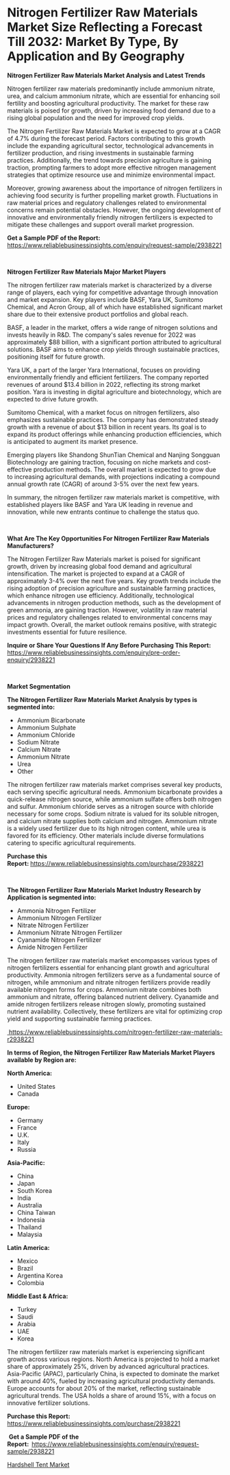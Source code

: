 <p><h1>Nitrogen Fertilizer Raw Materials Market Size Reflecting a Forecast Till 2032: Market By Type, By Application and By Geography</h1></p><p><strong>Nitrogen Fertilizer Raw Materials Market Analysis and Latest Trends</strong></p>
<p><p>Nitrogen fertilizer raw materials predominantly include ammonium nitrate, urea, and calcium ammonium nitrate, which are essential for enhancing soil fertility and boosting agricultural productivity. The market for these raw materials is poised for growth, driven by increasing food demand due to a rising global population and the need for improved crop yields. </p><p>The Nitrogen Fertilizer Raw Materials Market is expected to grow at a CAGR of 4.7% during the forecast period. Factors contributing to this growth include the expanding agricultural sector, technological advancements in fertilizer production, and rising investments in sustainable farming practices. Additionally, the trend towards precision agriculture is gaining traction, prompting farmers to adopt more effective nitrogen management strategies that optimize resource use and minimize environmental impact.</p><p>Moreover, growing awareness about the importance of nitrogen fertilizers in achieving food security is further propelling market growth. Fluctuations in raw material prices and regulatory challenges related to environmental concerns remain potential obstacles. However, the ongoing development of innovative and environmentally friendly nitrogen fertilizers is expected to mitigate these challenges and support overall market progression.</p></p>
<p><strong>Get a Sample PDF of the Report:&nbsp;</strong> <a href="https://www.reliablebusinessinsights.com/enquiry/request-sample/2938221?utm_campaign=3083&utm_medium=2&utm_source=Github&utm_content=ia&utm_term=15032025&utm_id=nitrogen-fertilizer-raw-materials">https://www.reliablebusinessinsights.com/enquiry/request-sample/2938221</a></p>
<p>&nbsp;</p>
<p><strong>Nitrogen Fertilizer Raw Materials Major Market Players</strong></p>
<p><p>The nitrogen fertilizer raw materials market is characterized by a diverse range of players, each vying for competitive advantage through innovation and market expansion. Key players include BASF, Yara UK, Sumitomo Chemical, and Acron Group, all of which have established significant market share due to their extensive product portfolios and global reach.</p><p>BASF, a leader in the market, offers a wide range of nitrogen solutions and invests heavily in R&D. The company's sales revenue for 2022 was approximately $88 billion, with a significant portion attributed to agricultural solutions. BASF aims to enhance crop yields through sustainable practices, positioning itself for future growth.</p><p>Yara UK, a part of the larger Yara International, focuses on providing environmentally friendly and efficient fertilizers. The company reported revenues of around $13.4 billion in 2022, reflecting its strong market position. Yara is investing in digital agriculture and biotechnology, which are expected to drive future growth.</p><p>Sumitomo Chemical, with a market focus on nitrogen fertilizers, also emphasizes sustainable practices. The company has demonstrated steady growth with a revenue of about $13 billion in recent years. Its goal is to expand its product offerings while enhancing production efficiencies, which is anticipated to augment its market presence.</p><p>Emerging players like Shandong ShunTian Chemical and Nanjing Songguan Biotechnology are gaining traction, focusing on niche markets and cost-effective production methods. The overall market is expected to grow due to increasing agricultural demands, with projections indicating a compound annual growth rate (CAGR) of around 3-5% over the next few years.</p><p>In summary, the nitrogen fertilizer raw materials market is competitive, with established players like BASF and Yara UK leading in revenue and innovation, while new entrants continue to challenge the status quo.</p></p>
<p>&nbsp;</p>
<p><strong>What Are The Key Opportunities For Nitrogen Fertilizer Raw Materials Manufacturers?</strong></p>
<p><p>The Nitrogen Fertilizer Raw Materials market is poised for significant growth, driven by increasing global food demand and agricultural intensification. The market is projected to expand at a CAGR of approximately 3-4% over the next five years. Key growth trends include the rising adoption of precision agriculture and sustainable farming practices, which enhance nitrogen use efficiency. Additionally, technological advancements in nitrogen production methods, such as the development of green ammonia, are gaining traction. However, volatility in raw material prices and regulatory challenges related to environmental concerns may impact growth. Overall, the market outlook remains positive, with strategic investments essential for future resilience.</p></p>
<p><strong>Inquire or Share Your Questions If Any Before Purchasing This Report:</strong> <a href="https://www.reliablebusinessinsights.com/enquiry/pre-order-enquiry/2938221?utm_campaign=3083&utm_medium=2&utm_source=Github&utm_content=ia&utm_term=15032025&utm_id=nitrogen-fertilizer-raw-materials">https://www.reliablebusinessinsights.com/enquiry/pre-order-enquiry/2938221</a></p>
<p>&nbsp;</p>
<p><strong>Market Segmentation</strong></p>
<p><strong>The Nitrogen Fertilizer Raw Materials Market Analysis by types is segmented into:</strong></p>
<p><ul><li>Ammonium Bicarbonate</li><li>Ammonium Sulphate</li><li>Ammonium Chloride</li><li>Sodium Nitrate</li><li>Calcium Nitrate</li><li>Ammonium Nitrate</li><li>Urea</li><li>Other</li></ul></p>
<p><p>The nitrogen fertilizer raw materials market comprises several key products, each serving specific agricultural needs. Ammonium bicarbonate provides a quick-release nitrogen source, while ammonium sulfate offers both nitrogen and sulfur. Ammonium chloride serves as a nitrogen source with chloride necessary for some crops. Sodium nitrate is valued for its soluble nitrogen, and calcium nitrate supplies both calcium and nitrogen. Ammonium nitrate is a widely used fertilizer due to its high nitrogen content, while urea is favored for its efficiency. Other materials include diverse formulations catering to specific agricultural requirements.</p></p>
<p><strong>Purchase this Report:&nbsp;</strong><a href="https://www.reliablebusinessinsights.com/purchase/2938221?utm_campaign=3083&utm_medium=2&utm_source=Github&utm_content=ia&utm_term=15032025&utm_id=nitrogen-fertilizer-raw-materials">https://www.reliablebusinessinsights.com/purchase/2938221</a></p>
<p>&nbsp;</p>
<p><strong>The Nitrogen Fertilizer Raw Materials Market Industry Research by Application is segmented into:</strong></p>
<p><ul><li>Ammonia Nitrogen Fertilizer</li><li>Ammonium Nitrogen Fertilizer</li><li>Nitrate Nitrogen Fertilizer</li><li>Ammonium Nitrate Nitrogen Fertilizer</li><li>Cyanamide Nitrogen Fertilizer</li><li>Amide Nitrogen Fertilizer</li></ul></p>
<p><p>The nitrogen fertilizer raw materials market encompasses various types of nitrogen fertilizers essential for enhancing plant growth and agricultural productivity. Ammonia nitrogen fertilizers serve as a fundamental source of nitrogen, while ammonium and nitrate nitrogen fertilizers provide readily available nitrogen forms for crops. Ammonium nitrate combines both ammonium and nitrate, offering balanced nutrient delivery. Cyanamide and amide nitrogen fertilizers release nitrogen slowly, promoting sustained nutrient availability. Collectively, these fertilizers are vital for optimizing crop yield and supporting sustainable farming practices.</p></p>
<p><a href="https://www.reliablebusinessinsights.com/nitrogen-fertilizer-raw-materials-r2938221?utm_campaign=3083&utm_medium=2&utm_source=Github&utm_content=ia&utm_term=15032025&utm_id=nitrogen-fertilizer-raw-materials">&nbsp;https://www.reliablebusinessinsights.com/nitrogen-fertilizer-raw-materials-r2938221</a></p>
<p><strong>In terms of Region, the Nitrogen Fertilizer Raw Materials Market Players available by Region are:</strong></p>
<p>
    <p> <strong> North America: </strong>
        <ul>
            <li>United States</li>
            <li>Canada</li>
        </ul>
        </p> 
    <p> <strong> Europe: </strong>
        <ul>
            <li>Germany</li>
            <li>France</li>
            <li>U.K.</li>
            <li>Italy</li>
            <li>Russia</li>
        </ul>
        </p> 
    <p> <strong> Asia-Pacific: </strong>
        <ul>
            <li>China</li>
            <li>Japan</li>
            <li>South Korea</li>
            <li>India</li>
            <li>Australia</li>
            <li>China Taiwan</li>
            <li>Indonesia</li>
            <li>Thailand</li>
            <li>Malaysia</li>
        </ul>
        </p> 
    <p> <strong> Latin America: </strong>
        <ul>
            <li>Mexico</li>
            <li>Brazil</li>
            <li>Argentina Korea</li>
            <li>Colombia</li>
        </ul>
        </p> 
    <p> <strong> Middle East & Africa: </strong>
        <ul>
            <li>Turkey</li>
            <li>Saudi</li>
            <li>Arabia</li>
            <li>UAE</li>
            <li>Korea</li>
        </ul>
    </p>
    </p>
<p><p>The nitrogen fertilizer raw materials market is experiencing significant growth across various regions. North America is projected to hold a market share of approximately 25%, driven by advanced agricultural practices. Asia-Pacific (APAC), particularly China, is expected to dominate the market with around 40%, fueled by increasing agricultural productivity demands. Europe accounts for about 20% of the market, reflecting sustainable agricultural trends. The USA holds a share of around 15%, with a focus on innovative fertilizer solutions.</p></p>
<p><strong>Purchase this Report: </strong><a href="https://www.reliablebusinessinsights.com/purchase/2938221?utm_campaign=3083&utm_medium=2&utm_source=Github&utm_content=ia&utm_term=15032025&utm_id=nitrogen-fertilizer-raw-materials">https://www.reliablebusinessinsights.com/purchase/2938221</a></p>
<p>&nbsp;<strong>Get a Sample PDF of the Report:&nbsp;&nbsp;</strong><a href="https://www.reliablebusinessinsights.com/enquiry/request-sample/2938221?utm_campaign=3083&utm_medium=2&utm_source=Github&utm_content=ia&utm_term=15032025&utm_id=nitrogen-fertilizer-raw-materials">https://www.reliablebusinessinsights.com/enquiry/request-sample/2938221</a></p>
<p><strong></strong></p>
<p><p><a href="https://github.com/ternainglin/Market-Research-Report-List-1/blob/main/hardshell-tent-market.md?utm_campaign=3083&utm_medium=2&utm_source=Github&utm_content=ia&utm_term=15032025&utm_id=nitrogen-fertilizer-raw-materials">Hardshell Tent Market</a></p></p>
